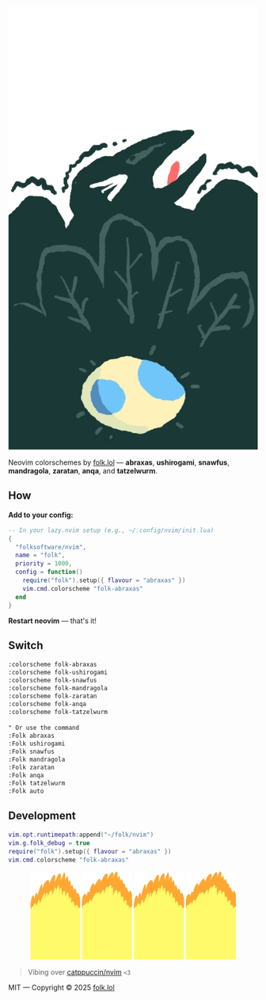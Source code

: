 <p align="center">
  <img src="https://github.com/folksoftware/nvim/blob/master/crow.png"/>
</p>

Neovim colorschemes by [folk.lol](https://folk.lol) — **abraxas**, **ushirogami**, **snawfus**, **mandragola**, **zaratan**, **anqa**, and **tatzelwurm**.

## How

**Add to your config:**

```lua
-- In your lazy.nvim setup (e.g., ~/.config/nvim/init.lua)
{
  "folksoftware/nvim",
  name = "folk",
  priority = 1000,
  config = function()
    require("folk").setup({ flavour = "abraxas" })
    vim.cmd.colorscheme "folk-abraxas"
  end
}
```

**Restart neovim** — that's it!

## Switch

```vim
:colorscheme folk-abraxas
:colorscheme folk-ushirogami
:colorscheme folk-snawfus
:colorscheme folk-mandragola
:colorscheme folk-zaratan
:colorscheme folk-anqa
:colorscheme folk-tatzelwurm

" Or use the command
:Folk abraxas
:Folk ushirogami
:Folk snawfus
:Folk mandragola
:Folk zaratan
:Folk anqa
:Folk tatzelwurm
:Folk auto
```


## Development

```lua
vim.opt.runtimepath:append("~/folk/nvim")
vim.g.folk_debug = true
require("folk").setup({ flavour = "abraxas" })
vim.cmd.colorscheme "folk-abraxas"
```

<p align="center">
  <img src="https://github.com/folksoftware/nvim/blob/master/fire_1.png" width="20%"/>
  <img src="https://github.com/folksoftware/nvim/blob/master/fire_2.png" width="20%"/>
  <img src="https://github.com/folksoftware/nvim/blob/master/fire_1.png" width="20%"/>
  <img src="https://github.com/folksoftware/nvim/blob/master/fire_2.png" width="20%"/>
</p>

> Vibing over [catppuccin/nvim](https://github.com/catppuccin/nvim) `<3`

MIT — Copyright &copy; 2025 [folk.lol](https://folk.lol)
